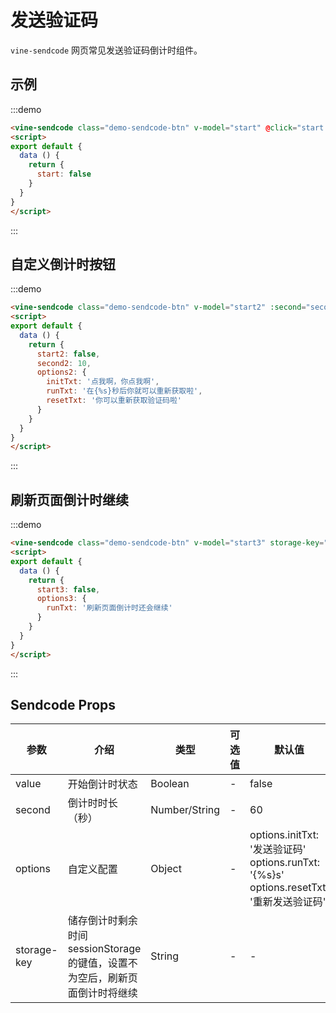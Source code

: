 # 发送验证码

`vine-sendcode` 网页常见发送验证码倒计时组件。

## 示例

:::demo
```html
<vine-sendcode class="demo-sendcode-btn" v-model="start" @click="start = true"></vine-sendcode>
<script>
export default {
  data () {
    return {
      start: false
    }
  }
}
</script>
```
:::

## 自定义倒计时按钮

:::demo
```html
<vine-sendcode class="demo-sendcode-btn" v-model="start2" :second="second2" :options="options2" @click="start2 = true"></vine-sendcode>
<script>
export default {
  data () {
    return {
      start2: false,
      second2: 10,
      options2: {
        initTxt: '点我啊，你点我啊',
        runTxt: '在{%s}秒后你就可以重新获取啦',
        resetTxt: '你可以重新获取验证码啦'
      }
    }
  }
}
</script>
```
:::

## 刷新页面倒计时继续

:::demo
```html
<vine-sendcode class="demo-sendcode-btn" v-model="start3" storage-key="vine_local_" :options="options3" @click="start3 = true"></vine-sendcode>
<script>
export default {
  data () {
    return {
      start3: false,
      options3: {
        runTxt: '刷新页面倒计时还会继续'
      }
    }
  }
}
</script>
```
:::

## Sendcode Props

| 参数 | 介绍 | 类型 | 可选值 | 默认值 |
|------|------|------|------|------|
| value | 开始倒计时状态 | Boolean | - | false |
| second | 倒计时时长（秒） | Number/String | - | 60 |
| options | 自定义配置 | Object | - | options.initTxt: '发送验证码'<br>options.runTxt: '{%s}s'<br>options.resetTxt: '重新发送验证码' |
| storage-key | 储存倒计时剩余时间sessionStorage的键值，设置不为空后，刷新页面倒计时将继续 | String | - | - |

<script>
export default {
  data () {
    return {
      start: false,
      start2: false,
      start3: false,
      second2: 10,
      options2: {
        initTxt: '点我啊，你点我啊',
        runTxt: '在{%s}秒后你就可以重新获取啦',
        resetTxt: '你可以重新获取验证码啦'
      },
      options3: {
        initTxt: '刷新页面倒计时还会继续'
      }
    }
  }
}
</script>

<style lang="scss">
  .demo-sendcode-btn {
    display: inline-block;
    overflow: hidden;
    position: relative;
    transition-duration: .3s;
    transition-timing-function: cubic-bezier(.23,1,.32,1);
    text-decoration: none;
    text-align: center;
    border: none;
    text-transform: uppercase;
    padding: 0 16px;
    cursor: pointer;
    font-size: 14px;
    min-width: 88px;
    height: 36px;
    line-height: 36px;
    border-radius: 2px;
    background-color: #2196f3;
    color: #fff;
    box-shadow: 0 3px 1px -2px rgba(0,0,0,.2), 0 2px 2px 0 rgba(0,0,0,.14), 0 1px 5px 0 rgba(0,0,0,.12);
    &.vine-sendcode--disabled {
      cursor: not-allowed;
      color: rgba(0, 0, 0, 0.26);
      box-shadow: none;
      background-color: rgba(0, 0, 0, 0.12)
    }
  }
</style>
